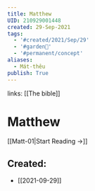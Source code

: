 ```yaml
---
title: Matthew
UID: 210929001448
created: 29-Sep-2021
tags:
  - '#created/2021/Sep/29'
  - '#garden🏡'
  - '#permanent/concept'
aliases:
  - Mát-thêu
publish: True
---
```

links: [[The bible]]
# Matthew

[[Matt-01|Start Reading →]]

## Created:
- [[2021-09-29]]
